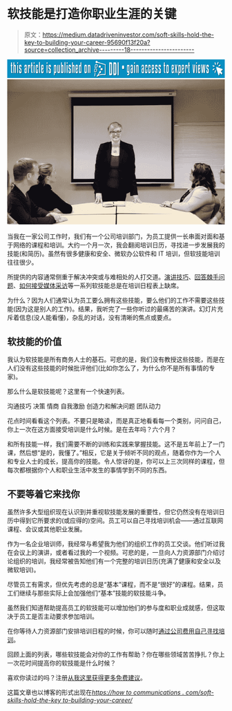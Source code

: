 # 软技能是打造你职业生涯的关键

> 原文：<https://medium.datadriveninvestor.com/soft-skills-hold-the-key-to-building-your-career-95690f13f20a?source=collection_archive---------18----------------------->

[![](img/97dfdad7bfd059f72be10209a2427be1.png)](http://www.track.datadriveninvestor.com/P12O)![](img/faade44e067cdaae5348dcb86e04349e.png)

当我在一家公司工作时，我们有一个公司培训部门，为员工提供一长串面对面和基于网络的课程和培训。大约一个月一次，我会翻阅培训日历，寻找进一步发展我的技能(和简历)。虽然有很多健康和安全、微软办公软件和 IT 培训，但软技能培训往往很少。

所提供的内容通常侧重于解决冲突或与难相处的人打交道。[演讲技巧](https://howtocommunications.com/downloads/type/bundles/how-to-presentation-skills/)、[回答棘手问题](https://howtocommunications.com/downloads/how-to-answer-tough-questions/)、[如何接受媒体采访](https://howtocommunications.com/downloads/how-to-prepare-for-a-media-interview/)等一系列软技能总是在培训日程表上缺席。

为什么？因为人们通常认为员工要么拥有这些技能，要么他们的工作不需要这些技能(因为这是别人的工作)。结果，我听完了一些你听过的最痛苦的演讲。幻灯片充斥着信息(没人能看懂)，杂乱的对话，没有清晰的焦点或要点。

## 软技能的价值

我认为软技能是所有商务人士的基石。可悲的是，我们没有教授这些技能，而是在人们没有这些技能的时候批评他们(比如你怎么了，为什么你不是所有事情的专家)。

那么什么是软技能呢？这里有一个快速列表。

沟通技巧
决策
情商
自我激励
创造力和解决问题
团队动力

花点时间看看这个列表。不要只是略读，而是真正地看看每一个类别，问问自己，你上一次在这方面接受培训是什么时候。是在去年吗？六个月？

和所有技能一样，我们需要不断的训练和实践来掌握技能。这不是五年前上了一门课，然后想“是的，我懂了。”相反，它是关于倾听不同的观点，随着你作为一个人和专业人士的成长，提高你的技能。令人惊讶的是，你可以上三次同样的课程，但每次都根据你个人和职业生活中发生的事情学到不同的东西。

## 不要等着它来找你

虽然许多大型组织现在认识到并重视软技能发展的重要性，但它仍然没有在培训日历中得到它所要求的(或应得的)空间。员工可以自己寻找培训机会——通过互联网课程、会议或其他职业发展。

作为一名企业培训师，我经常与希望我为他们的组织工作的员工交谈。他们听过我在会议上的演讲，或者看过我的一个视频。可悲的是，一旦向人力资源部门介绍讨论组织的培训，我经常被告知他们有一个完整的培训日历(充满了健康和安全以及微软培训)。

尽管员工有需求，但优先考虑的总是“基本”课程，而不是“很好”的课程。结果，员工们继续与那些实际上会加强他们“基本”技能的软技能斗争。

虽然我们知道帮助提高员工的软技能可以增加他们的参与度和职业成就感，但这取决于员工是否主动要求参加培训。

在你等待人力资源部门安排培训日程的时候，你可以随时[通过公司费用自己寻找培训](https://howtocommunications.com/downloads/type/bundles/)。

回顾上面的列表，哪些软技能会对你的工作有帮助？你在哪些领域苦苦挣扎？你上一次花时间提高你的软技能是什么时候？

喜欢你读过的吗？注册[从我这里获得更多免费建议](https://howtocommunications.com/contact/)。

这篇文章也以博客的形式出现在[*https://how to communications . com/soft-skills-hold-the-key to-building-your-career/*](https://howtocommunications.com/soft-skills-hold-the-key-to-building-your-career/)